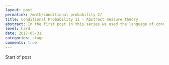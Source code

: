```yaml
---
layout: post
permalink: /math/conditional-probability-2/
title: Conditional Probability II - Abstract measure theory 
abstract: In the first post in this series we used the language of conditional probability to formulate Bayes' rule, a statistical tool at the front line of modern mathematical modelling.  In this post we will expose some cracks in this language - cracks which require the full power of the modern measure-theoretic foundation for probability to be sealed.
level: hard
date: 2017-05-31
categories: stage
comments: true
---
```


Start of post
